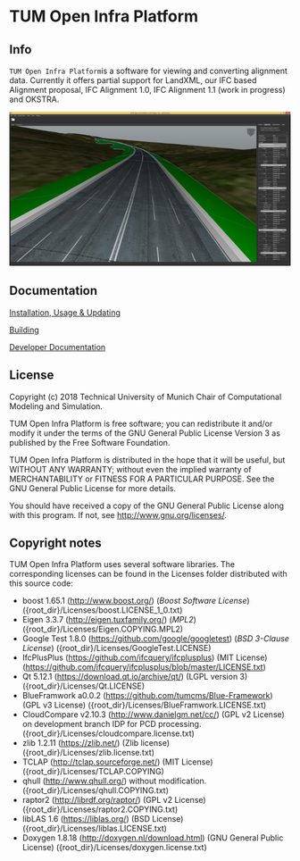 # TUM Open Infra Platform

## Info  

`TUM Open Infra Platform`is a software for viewing and converting alignment data. Currently it offers partial support for LandXML, our IFC based Alignment proposal, IFC Alignment 1.0, IFC Alignment 1.1 (work in progress) and OKSTRA.

![Beta1_5_Windows8_1.png](Documentation/Beta1_5_Windows8_1.png)

## Documentation

[Installation, Usage & Updating](docs/markdown/User.md)

[Building](docs/markdown/Building.md)

[Developer Documentation](docs/markdown/DeveloperDocumentation.md)

## License

Copyright (c) 2018 Technical University of Munich
Chair of Computational Modeling and Simulation.

TUM Open Infra Platform is free software; you can redistribute it and/or modify
it under the terms of the GNU General Public License Version 3
as published by the Free Software Foundation.

TUM Open Infra Platform is distributed in the hope that it will be useful,
but WITHOUT ANY WARRANTY; without even the implied warranty of
MERCHANTABILITY or FITNESS FOR A PARTICULAR PURPOSE. See the
GNU General Public License for more details.

You should have received a copy of the GNU General Public License
along with this program. If not, see <http://www.gnu.org/licenses/>.

## Copyright notes
TUM Open Infra Platform uses several software libraries. The corresponding licenses can be found in the Licenses folder distributed with this source code:

* boost 1.65.1 (http://www.boost.org/) (*Boost Software License*) ({root_dir}/Licenses/boost.LICENSE_1_0.txt)
* Eigen 3.3.7 (http://eigen.tuxfamily.org/) (*MPL2*) ({root_dir}/Licenses/Eigen.COPYING.MPL2)
* Google Test 1.8.0 (https://github.com/google/googletest) (*BSD 3-Clause License*) ({root_dir}/Licenses/GoogleTest.LICENSE)
* IfcPlusPlus (https://github.com/ifcquery/ifcplusplus) (MIT License) (https://github.com/ifcquery/ifcplusplus/blob/master/LICENSE.txt)
* Qt 5.12.1 (https://download.qt.io/archive/qt/) (LGPL version 3) ({root_dir}/Licenses/Qt.LICENSE)
* BlueFramwork a0.0.2 (https://github.com/tumcms/Blue-Framework) (GPL v3 License) ({root_dir}/Licenses/BlueFramwork.LICENSE.txt)
* CloudCompare v2.10.3 (http://www.danielgm.net/cc/) (GPL v2 License) on development branch IDP for PCD processing. ({root_dir}/Licenses/cloudcompare.license.txt)
* zlib 1.2.11 (https://zlib.net/) (Zlib license) ({root_dir}/Licenses/zlib.license.txt)
* TCLAP (http://tclap.sourceforge.net/) (MIT License) ({root_dir}/Licenses/TCLAP.COPYING)
* qhull (http://www.qhull.org/) without modification. ({root_dir}/Licenses/qhull.COPYING.txt)
* raptor2 (http://librdf.org/raptor/) (GPL v2 License) ({root_dir}/Licenses/raptor2.COPYING.txt)
* libLAS 1.6 (https://liblas.org/) (BSD License) ({root_dir}/Licenses/liblas.LICENSE.txt)
* Doxygen 1.8.18 (http://doxygen.nl/download.html) (GNU General Public License) ({root_dir}/Licenses/doxygen.license.txt)
